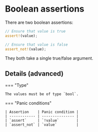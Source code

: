 <!--
Copyright (c) 2023 Sophie Katz

This file is part of test ur code XD.

test ur code XD is free software: you can redistribute it and/or modify it under the terms of the
GNU General Public License as published by the Free Software Foundation, either version 3 of the
License, or (at your option) any later version.

test ur code XD is distributed in the hope that it will be useful, but WITHOUT ANY WARRANTY; without
even the implied warranty of MERCHANTABILITY or FITNESS FOR A PARTICULAR PURPOSE. See the GNU
General Public License for more details.

You should have received a copy of the GNU General Public License along with test ur code XD. If
not, see <https://www.gnu.org/licenses/>.
-->

# Boolean assertions

There are two boolean assertions:

```rust
// Ensure that value is true
assert!(value);

// Ensure that value is false
assert_not!(value);
```

They both take a single true/false argument.

## Details (advanced)

=== "Type"

    The values must be of type `bool`.

=== "Panic conditions"

    | Assertion    | Panic condition |
    | ------------ | --------------- |
    | `assert`     | `!value`        |
    | `assert_not` | `value`         |
